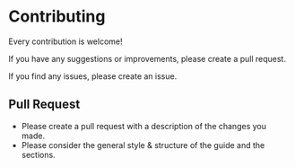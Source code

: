 # Contributing

Every contribution is welcome!

If you have any suggestions or improvements, please create a pull request.

If you find any issues, please create an issue.

## Pull Request

- Please create a pull request with a description of the changes you made.
- Please consider the general style & structure of the guide and the sections.
